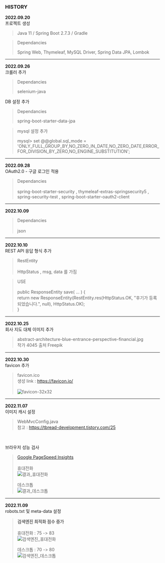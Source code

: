 ### HISTORY

**2022.09.20** <br/>
프로젝트 생성

> Java 11 /
> Spring Boot 2.7.3 /
> Gradle

> Dependancies
> 
> Spring Web, Thymeleaf, MySQL Driver, Spring Data JPA, Lombok

---
**2022.09.26** <br/>
크롤러 추가
> Dependancies
> 
> selenium-java

DB 설정 추가
> Dependancies
>
> spring-boot-starter-data-jpa

> mysql 설정 추가
> 
> mysql> set @@global.sql_mode = 'ONLY_FULL_GROUP_BY,NO_ZERO_IN_DATE,NO_ZERO_DATE,ERROR_FOR_DIVISION_BY_ZERO,NO_ENGINE_SUBSTITUTION';

---
**2022.09.28** <br/>
OAuth2.0 - 구글 로그인 적용 <br/>
> Dependancies <br/> <br/>
> spring-boot-starter-security , 
> thymeleaf-extras-springsecurity5 , 
> spring-security-test , 
> spring-boot-starter-oauth2-client

---
**2022.10.09** <br/>
> Dependancies <br/> <br/>
> json 

---
**2022.10.10** <br/>
REST API 응답 형식 추가 <br/>
> RestEntity <br/> <br/>
> HttpStatus , msg, data 를 가짐

> USE <br/> <br/>
> public ResponseEntity save( ... ) { <br/>
> return new ResponseEntity(RestEntity.res(HttpStatus.OK, "후기가 등록되었습니다.", null), HttpStatus.OK); <br/>
> }

---
**2022.10.25** <br/>
회사 지도 대체 이미지 추가 <br/>
> abstract-architecture-blue-entrance-perspective-financial.jpg <br/> 
> 작가 4045 출처 Freepik

---
**2022.10.30** <br/>
favicon 추가 <br/>
> favicon.ico <br/>
> 생성 link : https://favicon.io/ <br/><br/>
> ![favicon-32x32](https://user-images.githubusercontent.com/80824750/198868678-89397e81-4605-43a4-a405-3e6dad8651e7.png)

---
**2022.11.07** <br/>
이미지 캐시 설정 <br/>
> WebMvcConfig.java <br/>
> 참고 : https://tbread-development.tistory.com/25
<br/>

브라우저 성능 검사 <br/>
> [Google PageSpeed Insights](https://pagespeed.web.dev/?hl=ko) <br/><br/>
> 휴대전화 <br/>
> ![결과_휴대전화](https://user-images.githubusercontent.com/80824750/200248603-b1c731e3-c160-4726-8f1a-f7b3c32558e0.png)
> 
> 데스크톱 <br/>
> ![결과_데스크톱](https://user-images.githubusercontent.com/80824750/200248864-58a19152-db78-4a4e-8ece-f27962281303.png)

---
**2022.11.09** <br/>
robots.txt 및 meta-data 설정 <br/>

> **검색엔진 최적화 점수 증가** <br/><br/>
> 휴대전화 : 75 -> 83 <br/>
> ![검색엔진_휴대전화](https://user-images.githubusercontent.com/80824750/200773215-1ade1fe4-3927-4584-82ad-b72c92eee858.png)
> 
> 데스크톱 : 70 -> 80 <br/>
> ![검색엔진_데스크톱](https://user-images.githubusercontent.com/80824750/200773304-a78730d8-2949-4f05-9bac-19b55377f243.png)
